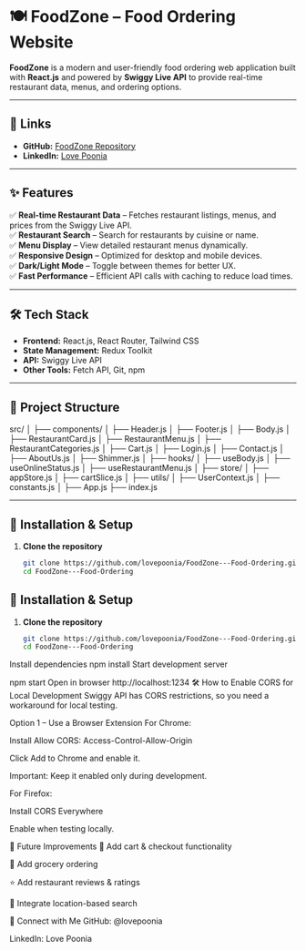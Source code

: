 # 🍽️ FoodZone – Food Ordering Website

**FoodZone** is a modern and user-friendly food ordering web application built with **React.js** and powered by **Swiggy Live API** to provide real-time restaurant data, menus, and ordering options.

---

## 📌 Links
- **GitHub:** [FoodZone Repository](https://github.com/lovepoonia/FoodZone---Food-Ordering)  
- **LinkedIn:** [Love Poonia](https://www.linkedin.com/in/love-poonia/)  

---

## ✨ Features
✅ **Real-time Restaurant Data** – Fetches restaurant listings, menus, and prices from the Swiggy Live API.  
✅ **Restaurant Search** – Search for restaurants by cuisine or name.  
✅ **Menu Display** – View detailed restaurant menus dynamically.  
✅ **Responsive Design** – Optimized for desktop and mobile devices.  
✅ **Dark/Light Mode** – Toggle between themes for better UX.  
✅ **Fast Performance** – Efficient API calls with caching to reduce load times.  

---

## 🛠️ Tech Stack
- **Frontend:** React.js, React Router, Tailwind CSS  
- **State Management:** Redux Toolkit  
- **API:** Swiggy Live API  
- **Other Tools:** Fetch API, Git, npm  

---

## 📂 Project Structure
src/
│
├── components/
│ ├── Header.js
│ ├── Footer.js
│ ├── Body.js
│ ├── RestaurantCard.js
│ ├── RestaurantMenu.js
│ ├── RestaurantCategories.js
│ ├── Cart.js
│ ├── Login.js
│ ├── Contact.js
│ ├── AboutUs.js
│ ├── Shimmer.js
│
├── hooks/
│ ├── useBody.js
│ ├── useOnlineStatus.js
│ ├── useRestaurantMenu.js
│
├── store/
│ ├── appStore.js
│ ├── cartSlice.js
│
├── utils/
│ ├── UserContext.js
│ ├── constants.js
│
├── App.js
├── index.js


---

## 🚀 Installation & Setup
1. **Clone the repository**
   ```bash
   git clone https://github.com/lovepoonia/FoodZone---Food-Ordering.git
   cd FoodZone---Food-Ordering
## 🚀 Installation & Setup
1. **Clone the repository**
   ```bash
   git clone https://github.com/lovepoonia/FoodZone---Food-Ordering.git
   cd FoodZone---Food-Ordering
Install dependencies
npm install
Start development server

npm start
Open in browser
http://localhost:1234
🛠 How to Enable CORS for Local Development
Swiggy API has CORS restrictions, so you need a workaround for local testing.

Option 1 – Use a Browser Extension
For Chrome:

Install Allow CORS: Access-Control-Allow-Origin

Click Add to Chrome and enable it.

Important: Keep it enabled only during development.

For Firefox:

Install CORS Everywhere

Enable when testing locally.

📌 Future Improvements
🛒 Add cart & checkout functionality

🔐 Add grocery ordering

⭐ Add restaurant reviews & ratings

📍 Integrate location-based search

🤝 Connect with Me
GitHub: @lovepoonia

LinkedIn: Love Poonia
